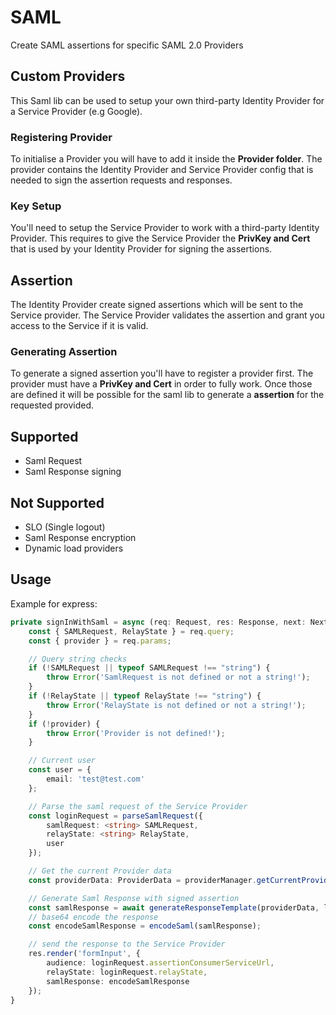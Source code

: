 # SAML

Create SAML assertions for specific SAML 2.0 Providers

## Custom Providers

This Saml lib can be used to setup your own third-party Identity Provider for a Service Provider (e.g Google).

### Registering Provider

To initialise a Provider you will have to add it inside the **Provider folder**. The provider contains the Identity Provider and Service Provider config that is needed to sign the assertion requests and responses.

### Key Setup

You'll need to setup the Service Provider to work with a third-party Identity Provider. This requires to give the Service Provider the **PrivKey and Cert** that is used by your Identity Provider for signing the assertions.

## Assertion

The Identity Provider create signed assertions which will be sent to the Service provider. The Service Provider validates the assertion and grant you access to the Service if it is valid.

###  Generating Assertion

To generate a signed assertion you'll have to register a provider first. The provider must have a **PrivKey and Cert** in order to fully work. Once those are defined it will be possible for the saml lib to generate a **assertion** for the requested provided.

##  Supported

- Saml Request
- Saml Response signing

## Not Supported

- SLO (Single logout)
- Saml Response encryption
- Dynamic load providers

## Usage

Example for express:
```typescript
private signInWithSaml = async (req: Request, res: Response, next: NextFunction) => {
    const { SAMLRequest, RelayState } = req.query;
    const { provider } = req.params;

    // Query string checks
    if (!SAMLRequest || typeof SAMLRequest !== "string") {
        throw Error('SamlRequest is not defined or not a string!');
    }
    if (!RelayState || typeof RelayState !== "string") {
        throw Error('RelayState is not defined or not a string!');
    }
    if (!provider) {
        throw Error('Provider is not defined!');
    }

    // Current user
    const user = {
        email: 'test@test.com'
    };

    // Parse the saml request of the Service Provider
    const loginRequest = parseSamlRequest({
        samlRequest: <string> SAMLRequest,
        relayState: <string> RelayState,
        user
    });

    // Get the current Provider data
    const providerData: ProviderData = providerManager.getCurrentProvider(provider);

    // Generate Saml Response with signed assertion
    const samlResponse = await generateResponseTemplate(providerData, loginRequest);
    // base64 encode the response
    const encodeSamlResponse = encodeSaml(samlResponse);

    // send the response to the Service Provider
    res.render('formInput', {
        audience: loginRequest.assertionConsumerServiceUrl,
        relayState: loginRequest.relayState,
        samlResponse: encodeSamlResponse
    });
}
```